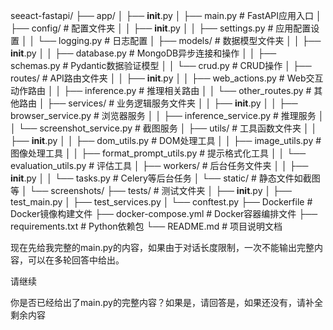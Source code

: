 seeact-fastapi/
├── app/
│   ├── __init__.py
│   ├── main.py                     # FastAPI应用入口
│   ├── config/                     # 配置文件夹
│   │   ├── __init__.py
│   │   ├── settings.py             # 应用配置设置
│   │   └── logging.py              # 日志配置
│   ├── models/                     # 数据模型文件夹
│   │   ├── __init__.py
│   │   ├── database.py             # MongoDB异步连接和操作
│   │   ├── schemas.py              # Pydantic数据验证模型
│   │   └── crud.py                 # CRUD操作
│   ├── routes/                     # API路由文件夹
│   │   ├── __init__.py
│   │   ├── web_actions.py          # Web交互动作路由
│   │   ├── inference.py            # 推理相关路由
│   │   └── other_routes.py         # 其他路由
│   ├── services/                   # 业务逻辑服务文件夹
│   │   ├── __init__.py
│   │   ├── browser_service.py      # 浏览器服务
│   │   ├── inference_service.py    # 推理服务
│   │   └── screenshot_service.py   # 截图服务
│   ├── utils/                      # 工具函数文件夹
│   │   ├── __init__.py
│   │   ├── dom_utils.py            # DOM处理工具
│   │   ├── image_utils.py          # 图像处理工具
│   │   ├── format_prompt_utils.py  # 提示格式化工具
│   │   └── evaluation_utils.py     # 评估工具
│   ├── workers/                    # 后台任务文件夹
│   │   ├── __init__.py
│   │   └── tasks.py                # Celery等后台任务
│   └── static/                      # 静态文件如截图等
│       └── screenshots/
├── tests/                          # 测试文件夹
│   ├── __init__.py
│   ├── test_main.py
│   ├── test_services.py
│   └── conftest.py
├── Dockerfile                      # Docker镜像构建文件
├── docker-compose.yml              # Docker容器编排文件
├── requirements.txt                # Python依赖包
└── README.md                       # 项目说明文档


现在先给我完整的main.py的内容，如果由于对话长度限制，一次不能输出完整内容，可以在多轮回答中给出。

请继续

你是否已经给出了main.py的完整内容？如果是，请回答是，如果还没有，请补全剩余内容